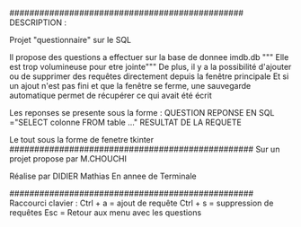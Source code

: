 ###############################################
DESCRIPTION : 

Projet "questionnaire" sur le SQL

Il propose des questions a effectuer sur la base de donnee imdb.db
""" Elle est trop volumineuse pour etre jointe"""
De plus, il y a la possibilité d'ajouter ou de supprimer des requêtes directement depuis la fenêtre principale
Et si un ajout n'est pas fini et que la fenêtre se ferme, une sauvegarde automatique permet de récupérer ce qui avait été écrit

Les reponses se presente sous la forme :
	QUESTION
	REPONSE EN SQL ="SELECT colonne
			FROM table ..."	
	RESULTAT DE LA REQUETE

Le tout sous la forme de fenetre tkinter
#################################################
Sur un projet propose par M.CHOUCHI

Réalise par DIDIER Mathias
En annee de Terminale

#################################################
Raccourci clavier :
Ctrl + a = ajout de requête
Ctrl + s = suppression de requêtes
Esc = Retour aux menu avec les questions